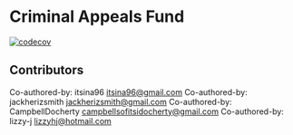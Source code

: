 # Criminal Appeals Fund
[![codecov](https://codecov.io/gh/fac19/criminal-appeals-fund/branch/master/graph/badge.svg)](https://codecov.io/gh/fac19/criminal-appeals-fund)

## Contributors

Co-authored-by: itsina96 <itsina96@gmail.com> 
Co-authored-by: jackherizsmith <jackherizsmith@gmail.com> 
Co-authored-by: CampbellDocherty <campbellsofitsidocherty@gmail.com> 
Co-authored-by: lizzy-j <lizzyhj@hotmail.com> 

